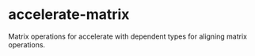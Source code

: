 # accelerate-matrix

Matrix operations for accelerate with dependent types for aligning matrix operations.
